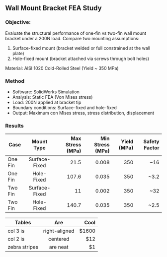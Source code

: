 
## Wall Mount Bracket FEA Study

### Objective:
Evaluate the structural performance of one-fin vs two-fin wall mount bracket under a 200N load. Compare two mounting assumptions:

1. Surface-fixed mount (bracket welded or full constrained at the wall plate)
2. Hole-fixed mount (bracket attached via screws through bolt holes)

Material: AISI 1020 Cold-Rolled Steel (Yield ~ 350 MPa)

### Method

- Software: SolidWorks Simulation
- Analysis: Static FEA (Von Mises stress)
- Load: 200N applied at bracket tip
- Boundary conditions: Surface-fixed and hole-fixed
- Output: Maximum con Mises stress, stress distribution, displacement

### Results

| Case     | Mount Type    | Max Stress (MPa) | Min Stress (MPa) | Yield (MPa) | Safety Factor |
| -------- |:-------------:| ----------------:| ---------------: | ----------: | ------------: |
| One Fin  | Surface-Fixed |           21.5   |          0.008   |        350  |        ~16    |
| One Fin  | Hole-Fixed    |          107.6   |          0.035   |        350  |        ~3.2   |
| Two Fin  | Surface-Fixed |           11     |          0.002   |        350  |        ~32    |
| Two Fin  | Hole-Fixed    |          140.7   |          0.035   |        350  |        ~2.5   |


| Tables        | Are           | Cool  |
| ------------- |:-------------:| -----:|
| col 3 is      | right-aligned | $1600 |
| col 2 is      | centered      |   $12 |
| zebra stripes | are neat      |    $1 |
